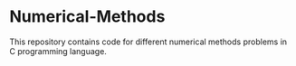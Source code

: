 # Numerical-Methods
This repository contains code for different numerical methods problems in C programming language.

